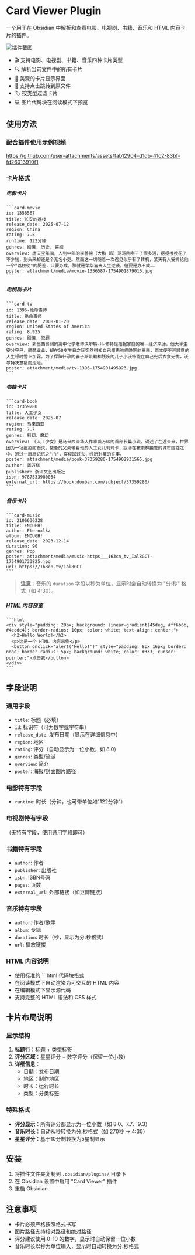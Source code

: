 # Card Viewer Plugin

一个用于在 Obsidian 中解析和查看电影、电视剧、书籍、音乐和 HTML 内容卡片的插件。

<img src="./screenshot.png" alt="插件截图" style="max-width: 500px;" />

- 🎬 支持电影、电视剧、书籍、音乐四种卡片类型
- 🔍 解析当前文件中的所有卡片
- 🎨 美观的卡片显示界面
- 🔗 支持点击跳转到原文件
- 🏷️ 按类型过滤卡片
- 💻 图片代码块在阅读模式下预览

## 使用方法

### 配合插件使用示例视频

https://github.com/user-attachments/assets/fab12904-d1db-41c2-83bf-fd26013910f1


### 卡片格式

##### 电影卡片

````
```card-movie
id: 1356587
title: 长安的荔枝
release_date: 2025-07-12
region: China
rating: 7.5
runtime: 122分钟
genres: 剧情, 历史, 喜剧
overview: 唐天宝年间，人到中年的李善德（大鹏 饰）骂骂咧咧干了很多活，抠抠搜搜花了不少钱，到头来却还是个无名小吏。然而这一切随着一次召见似乎有了转机，某天有人安排给他一个"荔枝使"的肥差，只要办成，那就是荣华富贵人生逆袭，但要是办不成……
poster: attachment/media/movie-1356587-1754901879016.jpg
```
````

##### 电视剧卡片
````
```card-tv
id: 1396-绝命毒师
title: 绝命毒师
release_date: 2008-01-20
region: United States of America
rating: 8.925
genres: 剧情, 犯罪
overview: 新墨西哥州的高中化学老师沃尔特·H·怀特是拮据家庭的唯一经济来源。他大半生安分守己，兢兢业业，却在50岁生日之际突然得知自己罹患肺癌晚期的噩耗，原本便不甚顺意的人生顿时雪上加霜。为了保障怀孕的妻子斯凯勒和残疾的儿子小沃特能在自己死后衣食无忧，沃尔特决意铤而走险。
poster: attachment/media/tv-1396-1754901495923.jpg
```
````

##### 书籍卡片
````
```card-book
id: 37359280
title: 人工少女
release_date: 2025-07
region: 马来西亚
rating: 7.7
genres: 科幻，魔幻
overview: 《人工少女》是马来西亚华人作家龚万辉的首部长篇小说，讲述了在近未来，世界因为一场瘟疫而毁灭，疲惫的父亲带着他的人工女儿莉莉卡，跋涉在被雨林接管的城市废墟之中，通过一扇扇记忆之"门"，穿梭回过去，经历封藏的往事。
poster: attachment/media/book-37359280-1754902931565.jpg
author: 龚万辉
publisher: 浙江文艺出版社
isbn: 9787533980054
external_url: https://book.douban.com/subject/37359280/
```
````

##### 音乐卡片
````
```card-music
id: 2106636228
title: ENOUGH!
author: Eternxlkz
album: ENOUGH!
release_date: 2023-12-14
duration: 90
genres: Pop
poster: attachment/media/music-https___163cn_tv_Ial8GCT-1754901733825.jpg
url: https://163cn.tv/Ial8GCT
```
````

> **注意**：音乐的 `duration` 字段以秒为单位，显示时会自动转换为 "分:秒" 格式（如 4:30）。

##### HTML 内容预览

````
```html
<div style="padding: 20px; background: linear-gradient(45deg, #ff6b6b, #4ecdc4); border-radius: 10px; color: white; text-align: center;">
  <h2>Hello World!</h2>
  <p>这是一个 HTML 内容示例</p>
  <button onclick="alert('Hello!')" style="padding: 8px 16px; border: none; border-radius: 5px; background: white; color: #333; cursor: pointer;">点击我</button>
</div>
```
````

## 字段说明

### 通用字段

- `title`: 标题（必填）
- `id`: 标识符（可为数字或字符串）
- `release_date`: 发布日期（显示在详细信息中）
- `region`: 地区
- `rating`: 评分（自动显示为一位小数，如 8.0）
- `genres`: 类型/流派
- `overview`: 简介
- `poster`: 海报/封面图片路径

### 电影特有字段

- `runtime`: 时长（分钟，也可带单位如"122分钟"）

### 电视剧特有字段

（无特有字段，使用通用字段即可）

### 书籍特有字段

- `author`: 作者
- `publisher`: 出版社
- `isbn`: ISBN号码
- `pages`: 页数
- `external_url`: 外部链接（如豆瓣链接）

### 音乐特有字段

- `author`: 作者/歌手
- `album`: 专辑
- `duration`: 时长（秒，显示为分:秒格式）
- `url`: 播放链接

### HTML 内容说明

- 使用标准的 ```html 代码块格式
- 在阅读模式下自动渲染为可交互的 HTML 内容
- 在编辑模式下显示源代码
- 支持完整的 HTML 语法和 CSS 样式

## 卡片布局说明

### 显示结构

1. **标题行**：标题 + 类型标签
2. **评分区域**：星星评分 + 数字评分（保留一位小数）
3. **详细信息**：
   - 日期：发布日期
   - 地区：制作地区
   - 时长：运行时长
   - 类型：分类标签

### 特殊格式

- **评分显示**：所有评分都显示为一位小数（如 8.0、7.7、9.3）
- **音乐时长**：自动从秒转换为分:秒格式（如 270秒 → 4:30）
- **星星评分**：基于10分制转换为5星制显示

## 安装

1. 将插件文件夹复制到 `.obsidian/plugins/` 目录下
2. 在 Obsidian 设置中启用 "Card Viewer" 插件
3. 重启 Obsidian

## 注意事项

- 卡片必须严格按照格式书写
- 图片路径支持相对路径和绝对路径
- 评分建议使用 0-10 的数字，显示时自动保留一位小数
- 音乐时长以秒为单位输入，显示时自动转换为分:秒格式
